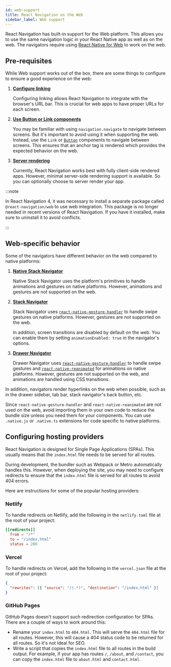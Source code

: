 ```yaml
---
id: web-support
title: React Navigation on the Web
sidebar_label: Web support
---
```


React Navigation has built-in support for the Web platform. This allows you to use the same navigation logic in your React Native app as well as on the web. The navigators require using [React Native for Web](https://github.com/necolas/react-native-web) to work on the web.

## Pre-requisites

While Web support works out of the box, there are some things to configure to ensure a good experience on the web:

1. [**Configure linking**](configuring-links.md)

   Configuring linking allows React Navigation to integrate with the browser's URL bar. This is crucial for web apps to have proper URLs for each screen.

2. [**Use Button or Link components**](link.md)

   You may be familiar with using `navigation.navigate` to navigate between screens. But it's important to avoid using it when supporting the web. Instead, use the `Link` or [`Button`](elements.md#button) components to navigate between screens. This ensures that an anchor tag is rendered which provides the expected behavior on the web.

3. [**Server rendering**](server-rendering.md)

   Currently, React Navigation works best with fully client-side rendered apps. However, minimal server-side rendering support is available. So you can optionally choose to server render your app.

:::note

In React Navigation 4, it was necessary to install a separate package called `@react-navigation/web` to use web integration. This package is no longer needed in recent versions of React Navigation. If you have it installed, make sure to uninstall it to avoid conflicts.

:::

## Web-specific behavior

Some of the navigators have different behavior on the web compared to native platforms:

1. [**Native Stack Navigator**](stack-navigator.md)

   Native Stack Navigator uses the platform's primitives to handle animations and gestures on native platforms. However, animations and gestures are not supported on the web.

2. [**Stack Navigator**](stack-navigator.md)

   Stack Navigator uses [`react-native-gesture-handler`](https://docs.swmansion.com/react-native-gesture-handler/) to handle swipe gestures on native platforms. However, gestures are not supported on the web.

   In addition, screen transitions are disabled by default on the web. You can enable them by setting `animationEnabled: true` in the navigator's options.

3. [**Drawer Navigator**](drawer-navigator.md)

   Drawer Navigator uses [`react-native-gesture-handler`](https://docs.swmansion.com/react-native-gesture-handler/) to handle swipe gestures and [`react-native-reanimated`](https://docs.swmansion.com/react-native-reanimated/) for animations on native platforms. However, gestures are not supported on the web, and animations are handled using CSS transitions.

In addition, navigators render hyperlinks on the web when possible, such as in the drawer sidebar, tab bar, stack navigator's back button, etc.

Since `react-native-gesture-handler` and `react-native-reanimated` are not used on the web, avoid importing them in your own code to reduce the bundle size unless you need them for your components. You can use `.native.js` or `.native.ts` extensions for code specific to native platforms.

## Configuring hosting providers

React Navigation is designed for Single Page Applications (SPAs). This usually means that the `index.html` file needs to be served for all routes.

During development, the bundler such as Webpack or Metro automatically handles this. However, when deploying the site, you may need to configure redirects to ensure that the `index.html` file is served for all routes to avoid 404 errors.

Here are instructions for some of the popular hosting providers:

### Netlify

To handle redirects on Netlify, add the following in the `netlify.toml` file at the root of your project:

```toml
[[redirects]]
  from = "/*"
  to = "/index.html"
  status = 200
```

### Vercel

To handle redirects on Vercel, add the following in the `vercel.json` file at the root of your project:

```json
{
  "rewrites": [{ "source": "/(.*)", "destination": "/index.html" }]
}
```

### GitHub Pages

GitHub Pages doesn't support such redirection configuration for SPAs. There are a couple of ways to work around this:

- Rename your `index.html` to `404.html`. This will serve the `404.html` file for all routes. However, this will cause a 404 status code to be returned for all routes. So it's not ideal for SEO.
- Write a script that copies the `index.html` file to all routes in the build output. For example, if your app has routes `/`, `/about`, and `/contact`, you can copy the `index.html` file to `about.html` and `contact.html`.
